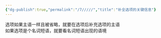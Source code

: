 ```yaml
---
{"dg-publish":true,"permalink":"/7/////","title":"补全选项的关键信息"}
---
```



选项如果主语一样且被省略，就要在选项后补充选项的主语  
如果选项是个名词短语，就要看名词短语出现的语境
